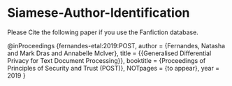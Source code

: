 # Siamese-Author-Identification

Please Cite the following paper if you use the Fanfiction database.

@inProceedings {fernandes-etal:2019:POST,
      author = {Fernandes, Natasha and Mark Dras and Annabelle McIver},
      title = {{Generalised Differential Privacy for Text Document Processing}},
      booktitle = {Proceedings of Principles of Security and Trust (POST)},
      NOTpages = {to appear},
      year = 2019
}
